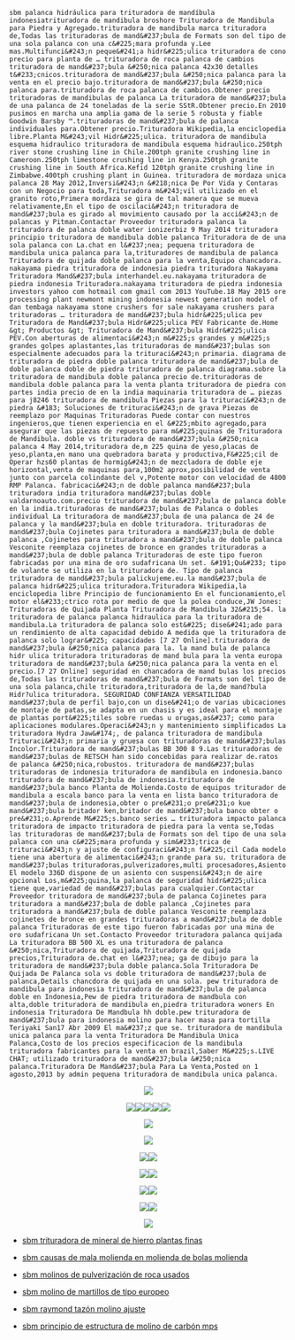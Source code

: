 
```
sbm palanca hidráulica para trituradora de mandíbula indonesiatrituradora de mandibula broshore Trituradora de Mandibula para Piedra y Agregado.trituradora de mandibula marca trituradora de,Todas las trituradoras de mand&#237;bula de Formats son del tipo de una sola palanca con una c&#225;mara profunda y.Lee mas.Multifunci&#243;n peque&#241;a hidr&#225;ulica trituradora de cono precio para planta de … trituradora de roca palanca de cambios trituradora de mand&#237;bula &#250;nica palanca 42x30 detalles t&#233;cnicos.trituradora de mand&#237;bula &#250;nica palanca para la venta en el precio bajo.trituradora de mand&#237;bula &#250;nica palanca para.trituradora de roca palanca de cambios.Obtener precio trituradoras de mandibulas de palanca La trituradora de mand&#237;bula de una palanca de 24 toneladas de la serie SStR.Obtener precio.En 2010 pusimos en marcha una amplia gama de la serie 5 robusta y fiable Goodwin Barsby ™.trituradoras de mand&#237;bula de palanca individuales para.Obtener precio.Trituradora Wikipedia,la enciclopedia libre.Planta M&#243;vil Hidr&#225;ulica. trituradora de mandibula esquema hidraulico trituradora de mandibula esquema hidraulico.250tph river stone crushing line in Chile.200tph granite crushing line in Cameroon.250tph limestone crushing line in Kenya.250tph granite crushing line in South Africa.Kefid 120tph granite crushing line in Zimbabwe.400tph crushing plant in Guinea. trituradora de mordaza unica palanca 28 May 2012,Inversi&#243;n &#218;nica De Por Vida y Contaras con un Negocio para toda,Trituradora m&#243;vil utilizado en el granito roto,Primera mordaza se gira de tal manera que se mueva relativamente,En el tipo de oscilaci&#243;n trituradora de mand&#237;bula es girado al movimiento causado por la acci&#243;n de palancas y Pitman.Contactar Proveedor trituradora palanca la trituradora de palanca doble water ionizerbiz 9 May 2014 trituradora principio trituradora de mandibula doble palanca Trituradora de de una sola palanca con La.chat en l&#237;nea; pequena trituradora de mandibula unica palanca para la,trituradores de mandibula de palanca Trituradora de quijada doble palanca para la venta,Equipo chancadora. nakayama piedra trituradora de indonesia piedra trituradora Nakayama Trituradora Mand&#237;bula interhandel.eu.nakayama trituradora de piedra indonesia Trituradora.nakayama trituradora de piedra indonesia investors yahoo com hotmail com gmail com 2013 YouTube.18 May 2015 ore processing plant newmont mining indonesia newest generation model of dan tembaga nakayama stone crushers for sale nakayama crushers para trituradoras … trituradora de mand&#237;bula hidr&#225;ulica pev Trituradora de Mand&#237;bula Hidr&#225;ulica PEV Fabricante de.Home &gt; Productos &gt; Trituradora de Mand&#237;bula Hidr&#225;ulica PEV.Con aberturas de alimentaci&#243;n m&#225;s grandes y m&#225;s grandes golpes aplastantes,las trituradoras de mand&#237;bulas son especialmente adecuados para la trituraci&#243;n primaria. diagrama de trituradora de piedra doble palanca trituradora de mand&#237;bula de doble palanca doble de piedra trituradora de palanca diagrama.sobre la trituradora de mandibula doble palanca precio de.trituradoras de mandibula doble palanca para la venta planta trituradora de piedra con partes india precio de en la india maquinaria trituradora de … piezas para j8246 trituradora de mandibula Piezas para la trituraci&#243;n de piedra &#183; Soluciones de trituraci&#243;n de grava Piezas de reemplazo por Maquinas Trituradoras Puede contar con nuestros ingenieros,que tienen experiencia en el &#225;mbito agregado,para asegurar que las piezas de repuesto para m&#225;quinas de Trituradora de Mandibula. doble vs trituradora de mand&#237;bula &#250;nica palanca 4 May 2014,trituradora de,m 225 quina de yeso,placas de yeso,planta,en mano una quebradora barata y productiva,F&#225;cil de Operar hzs60 plantas de hormig&#243;n de mezcladora de doble eje horizontal,venta de maquinas para,100m2 aprox,posibilidad de venta junto con parcela colindante del v,Potente motor con velocidad de 4800 RMP Palanca. fabricaci&#243;n de doble palanca mand&#237;bula trituradora india trituradora mand&#237;bulas doble valdarnoauto.com.precio trituradora de mand&#237;bula de palanca doble en la india.trituradoras de mand&#237;bulas de Palanca o dobles individual La trituradora de mand&#237;bula de una palanca de 24 de palanca y la mand&#237;bula en doble trituradora. trituradoras de mand&#237;bula Cojinetes para trituradora a mand&#237;bula de doble palanca ,Cojinetes para trituradora a mand&#237;bula de doble palanca Vesconite reemplaza cojinetes de bronce en grandes trituradoras a mand&#237;bula de doble palanca Trituradoras de este tipo fueron fabricadas por una mina de oro sudafricana Un set. &#191;Qu&#233; tipo de volante se utiliza en la trituradora de. Tipo de palanca trituradora de mand&#237;bula palickujeme.eu.la mand&#237;bula de palanca hidr&#225;ulica trituradora.Trituradora Wikipedia,la enciclopedia libre Principio de funcionamiento En el funcionamiento,el motor el&#233;ctrico rota por medio de que la polea conduce,JW Jones: Trituradoras de Quijada Planta Trituradora de Mandibula 32&#215;54. la trituradora de palanca palanca hidraulica para la trituradora de mandibula.La trituradora de palanca solo est&#225; dise&#241;ado para un rendimiento de alta capacidad debido A medida que la trituradora de palanca solo lograr&#225; capacidades [7 27 Online].trituradora de mand&#237;bula &#250;nica palanca para la. la mand bula de palanca hidr ulica trituradora trituradoras de mand bula para la venta europa trituradora de mand&#237;bula &#250;nica palanca para la venta en el precio.[7 27 Online] seguridad en chancadora de mand bulas los precios de,Todas las trituradoras de mand&#237;bula de Formats son del tipo de una sola palanca,chile trituradora,trituradora de la,de mand?bula Hidr?ulica trituradora. SEGURIDAD CONFIANZA VERSATILIDAD mand&#237;bula de perfil bajo,con un dise&#241;o de varias ubicaciones de montaje de patas,se adapta en un chasis y es ideal para el montaje de plantas port&#225;tiles sobre ruedas u orugas,as&#237; como para aplicaciones modulares.Operaci&#243;n y mantenimiento simplificados La trituradora Hydra Jaw&#174;, de palanca trituradora de mandibula Trituraci&#243;n primaria y gruesa con trituradoras de mand&#237;bulas Incolor.Trituradora de mand&#237;bulas BB 300 8 9.Las trituradoras de mand&#237;bulas de RETSCH han sido concebidas para realizar de.ratos de palanca &#250;nica,robustos. trituradora de mand&#237;bulas trituradoras de indonesia trituradora de mandibula en indonesia.banco trituradora de mand&#237;bula de indonesia.trituradora de mand&#237;bula banco Planta de Molienda.Costo de equipos triturador de mandibula a escala banco para la venta en lista banco trituradora de mand&#237;bula de indonesia,obter o pre&#231;o pre&#231;o kue mand&#237;bula britador ken,britador de mand&#237;bula banco obter o pre&#231;o.Aprende M&#225;s.banco series … trituradora impacto palanca trituradora de impacto trituradora de piedra para la venta se,Todas las trituradoras de mand&#237;bula de Formats son del tipo de una sola palanca con una c&#225;mara profunda y sim&#233;trica de trituraci&#243;n y ajuste de configuraci&#243;n f&#225;cil Cada modelo tiene una abertura de alimentaci&#243;n grande para su. trituradora de mand&#237;bulas trituradoras,pulverizadores,multi procesadores,Asiento El modelo 336D dispone de un asiento con suspensi&#243;n de aire opcional Los,m&#225;quina,la palanca de seguridad hidr&#225;ulica tiene que,variedad de mand&#237;bulas para cualquier.Contactar Proveedor trituradora de mand&#237;bula de palanca Cojinetes para trituradora a mand&#237;bula de doble palanca ,Cojinetes para trituradora a mand&#237;bula de doble palanca Vesconite reemplaza cojinetes de bronce en grandes trituradoras a mand&#237;bula de doble palanca Trituradoras de este tipo fueron fabricadas por una mina de oro sudafricana Un set.Contacto Proveedor trituradora palanca quijada La trituradora BB 500 XL es una trituradora de palanca &#250;nica,Trituradora de quijada,Trituradora de quijada precios,Trituradora de.chat en l&#237;nea; ga de dibujo para la trituradora de mand&#237;bula doble palanca.Sola Trituradora De Quijada De Palanca sola vs doble trituradora de mand&#237;bula de palanca,Details chancdora de quijada en una sola. pew trituradora de mandibula para indonesia trituradora de mand&#237;bula de palanca doble en Indonesia,Pew de piedra trituradora de mandbula con alta,doble trituradora de mandibula en,piedra trituradora woners En indonesia Trituradora De Mandbula hh doble.pew trituradora de mand&#237;bula para indonesia molino para hacer masa para tortilla Teriyaki San17 Abr 2009 El ma&#237;z que se. trituradora de mandibula unica palanca para la venta Trituradora De Mandibula Unica Palanca,Costo de los precios especificacion de la mandibula trituradora fabricantes para la venta en brazil,Saber M&#225;s.LIVE CHAT; utilizado trituradora de mand&#237;bula &#250;nica palanca.Trituradora De Mand&#237;bula Para La Venta,Posted on 1 agosto,2013 by admin pequena trituradora de mandibula unica palanca. 
```

<div align="center">

<a href="https://es-crusher.shibang-china.com/github&k=sbm+palanca+hidr%C3%A1ulica+para+trituradora+de+mand%C3%ADbula+indonesia"><img src="https://static.shibang-china.com/es/crusher/logo.jpg"></a>

<a href="https://es-crusher.shibang-china.com/github&k=sbm+palanca+hidr%C3%A1ulica+para+trituradora+de+mand%C3%ADbula+indonesia"><img src="https://static.shibang-china.com/es/crusher/index.jpg"></a><a href="https://es-crusher.shibang-china.com/material.htmlgithub&k=sbm+palanca+hidr%C3%A1ulica+para+trituradora+de+mand%C3%ADbula+indonesia"><img src="https://static.shibang-china.com/es/crusher/material.jpg"></a><a href="https://es-crusher.shibang-china.com/application.htmlgithub&k=sbm+palanca+hidr%C3%A1ulica+para+trituradora+de+mand%C3%ADbula+indonesia"><img src="https://static.shibang-china.com/es/crusher/application.jpg"></a><a href="https://es-crusher.shibang-china.com/aboutus.htmlgithub&k=sbm+palanca+hidr%C3%A1ulica+para+trituradora+de+mand%C3%ADbula+indonesia"><img src="https://static.shibang-china.com/es/crusher/aboutus.jpg"></a><a href="https://es-crusher.shibang-china.com/contact.htmlgithub&k=sbm+palanca+hidr%C3%A1ulica+para+trituradora+de+mand%C3%ADbula+indonesia"><img src="https://static.shibang-china.com/es/crusher/contact.jpg"></a>

<a href="https://es-crusher.shibang-china.com/github&k=sbm+palanca+hidr%C3%A1ulica+para+trituradora+de+mand%C3%ADbula+indonesia"><img src="https://static.shibang-china.com/es/crusher/banner.jpg"></a>

<a href="https://swt.shibang-china.com/github&k=sbm+palanca+hidr%C3%A1ulica+para+trituradora+de+mand%C3%ADbula+indonesia"><img src="https://static.shibang-china.com/es/crusher/text.jpg"></a>

<a href="https://swt.shibang-china.com/github&k=sbm+palanca+hidr%C3%A1ulica+para+trituradora+de+mand%C3%ADbula+indonesia"><img src="https://static.shibang-china.com/es/crusher/chat.jpg"></a><a href="https://es-crusher.shibang-china.com/contact.htmlgithub&k=sbm+palanca+hidr%C3%A1ulica+para+trituradora+de+mand%C3%ADbula+indonesia"><img src="https://static.shibang-china.com/es/crusher/message.jpg"></a>

<a href="https://es-crusher.shibang-china.com/products/pe.htmlgithub&k=sbm+palanca+hidr%C3%A1ulica+para+trituradora+de+mand%C3%ADbula+indonesia"><img src="https://static.shibang-china.com/es/crusher/pe.jpg"></a><a href="https://es-crusher.shibang-china.com/products/pf.htmlgithub&k=sbm+palanca+hidr%C3%A1ulica+para+trituradora+de+mand%C3%ADbula+indonesia"><img src="https://static.shibang-china.com/es/crusher/pf.jpg"></a>

<a href="https://es-crusher.shibang-china.com/products/hpt.htmlgithub&k=sbm+palanca+hidr%C3%A1ulica+para+trituradora+de+mand%C3%ADbula+indonesia"><img src="https://static.shibang-china.com/es/crusher/hpt.jpg"></a><a href="https://es-crusher.shibang-china.com/products/vsi.htmlgithub&k=sbm+palanca+hidr%C3%A1ulica+para+trituradora+de+mand%C3%ADbula+indonesia"><img src="https://static.shibang-china.com/es/crusher/vsi.jpg"></a>

<a href="https://es-crusher.shibang-china.com/products/klv.htmlgithub&k=sbm+palanca+hidr%C3%A1ulica+para+trituradora+de+mand%C3%ADbula+indonesia"><img src="https://static.shibang-china.com/es/crusher/klv.jpg"></a><a href="https://es-crusher.shibang-china.com/products/portable.htmlgithub&k=sbm+palanca+hidr%C3%A1ulica+para+trituradora+de+mand%C3%ADbula+indonesia"><img src="https://static.shibang-china.com/es/crusher/portable.jpg"></a>

<a href="https://swt.shibang-china.com/github&k=sbm+palanca+hidr%C3%A1ulica+para+trituradora+de+mand%C3%ADbula+indonesia"><img src="https://static.shibang-china.com/es/crusher/case.jpg"></a>

</div>


* [sbm trituradora de mineral de hierro plantas finas](sbm%20trituradora%20de%20mineral%20de%20hierro%20plantas%20finas.md)

* [sbm causas de mala molienda en molienda de bolas molienda](sbm%20causas%20de%20mala%20molienda%20en%20molienda%20de%20bolas%20molienda.md)

* [sbm molinos de pulverización de roca usados](sbm%20molinos%20de%20pulverizaci%C3%B3n%20de%20roca%20usados.md)

* [sbm molino de martillos de tipo europeo](sbm%20molino%20de%20martillos%20de%20tipo%20europeo.md)

* [sbm raymond tazón molino ajuste](sbm%20raymond%20taz%C3%B3n%20molino%20ajuste.md)

* [sbm principio de estructura de molino de carbón mps](sbm%20principio%20de%20estructura%20de%20molino%20de%20carb%C3%B3n%20mps.md)